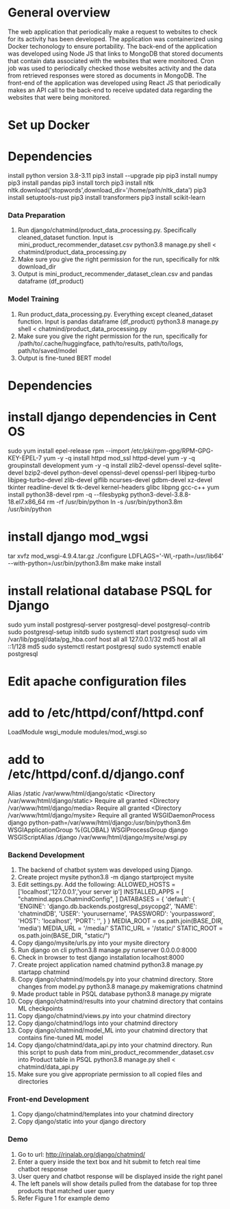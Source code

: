 # General overview #

The web application that periodically make a request to websites to check for its activity has been developed. The application was containerized using Docker techonology to ensure portability. The back-end of the application was developed using Node JS that links to MongoDB that stored documents that contain data associated with the websites that were monitored. Cron job was used to periodically checked those websites activity and the data from retrieved responses were stored as documents in MongoDB. The front-end of the application was developed using React JS that periodically makes an API call to the back-end to receive updated data regarding the websites that were being monitored.

# Set up Docker

# Dependencies #

install python version 3.8-3.11
pip3 install --upgrade pip
pip3 install numpy
pip3 install pandas
pip3 install torch
pip3 install nltk
nltk.download('stopwords',download_dir='/home/path/nltk_data')
pip3 install setuptools-rust
pip3 install transformers
pip3 install scikit-learn

### Data Preparation ###

1. Run django/chatmind/product_data_processing.py. Specifically cleaned_dataset function. Input is mini_product_recommender_dataset.csv
python3.8 manage.py shell < chatmind/product_data_processing.py
2. Make sure you give the right permission for the run, specifically for nltk download_dir
3. Output is mini_product_recommender_dataset_clean.csv and pandas dataframe (df_product)

### Model Training ###

1. Run product_data_processing.py. Everything except cleaned_dataset function. Input is pandas dataframe (df_product)
python3.8 manage.py shell < chatmind/product_data_processing.py
2. Make sure you give the right permission for the run, specifically for /path/to/.cache/huggingface, path/to/results, path/to/logs, path/to/saved/model
3. Output is fine-tuned BERT model

# Dependencies #

# install django dependencies in Cent OS
sudo yum install epel-release
rpm --import /etc/pki/rpm-gpg/RPM-GPG-KEY-EPEL-7
yum -y -q install httpd mod_ssl httpd-devel
yum -y -q groupinstall development
yum -y -q install zlib2-devel openssl-devel sqlite-devel bzip2-devel python-devel openssl-devel openssl-perl libjpeg-turbo libjpeg-turbo-devel zlib-devel giflib ncurses-devel gdbm-devel xz-devel tkinter readline-devel tk tk-devel kernel-headers glibc libpng gcc-c++
yum install python38-devel
rpm -q --filesbypkg python3-devel-3.8.8-18.el7.x86_64
rm -rf /usr/bin/python
ln -s /usr/bin/python3.8m /usr/bin/python
# install django mod_wgsi
tar xvfz mod_wsgi-4.9.4.tar.gz
./configure LDFLAGS='-Wl,-rpath=/usr/lib64' --with-python=/usr/bin/python3.8m
make
make install
# install relational database PSQL for Django
sudo yum install postgresql-server postgresql-devel postgresql-contrib
sudo postgresql-setup initdb
sudo systemctl start postgresql
sudo vim /var/lib/pgsql/data/pg_hba.conf
host    all             all             127.0.0.1/32            md5
host    all             all             ::1/128                 md5
sudo systemctl restart postgresql
sudo systemctl enable postgresql

# Edit apache configuration files #

# add to /etc/httpd/conf/httpd.conf
LoadModule wsgi_module modules/mod_wsgi.so
# add to /etc/httpd/conf.d/django.conf
Alias /static /var/www/html/django/static
<Directory /var/www/html/django/static>
    Require all granted
</Directory>
<Directory /var/www/html/django/media>
    Require all granted
</Directory>
<Directory /var/www/html/django/mysite>
    <Files wsgi.py>
        Require all granted
    </Files>
</Directory>
WSGIDaemonProcess django python-path=/var/www/html/django:/usr/bin/python3.6m
WSGIApplicationGroup %{GLOBAL}
WSGIProcessGroup django
WSGIScriptAlias /django /var/www/html/django/mysite/wsgi.py

### Backend Development ###

1. The backend of chatbot system was developed using Django.
2. Create project mysite
python3.8 -m django startproject mysite
3. Edit settings.py. Add the following:
ALLOWED_HOSTS = ['localhost','127.0.0.1','your server ip']
INSTALLED_APPS = [
    "chatmind.apps.ChatmindConfig",
]
DATABASES = {
    'default': {
        'ENGINE': 'django.db.backends.postgresql_psycopg2',
        'NAME': 'chatmindDB',
        'USER': 'yourusername',
        'PASSWORD': 'yourpassword',
        'HOST': 'localhost',
        'PORT': '',
    }
}
MEDIA_ROOT = os.path.join(BASE_DIR, 'media')
MEDIA_URL = '/media/'
STATIC_URL = '/static/'
STATIC_ROOT = os.path.join(BASE_DIR, "static/")
4. Copy django/mysite/urls.py into your mysite directory
5. Run django on cli
python3.8 manage.py runserver 0.0.0.0:8000
6. Check in browser to test django installation
localhost:8000
7. Create project application named chatmind
python3.8 manage.py startapp chatmind
8. Copy django/chatmind/models.py into your chatmind directory. Store changes from model.py
python3.8 manage.py makemigrations chatmind
9. Made product table in PSQL database
python3.8 manage.py migrate
10. Copy django/chatmind/results into your chatmind directory that contains ML checkpoints
11. Copy django/chatmind/views.py into your chatmind directory
12. Copy django/chatmind/logs into your chatmind directory
13. Copy django/chatmind/model_ML into your chatmind directory that contains fine-tuned ML model
14. Copy django/chatmind/data_api.py into your chatmind directory. Run this script to push data from mini_product_recommender_dataset.csv into Product table in PSQL
python3.8 manage.py shell < chatmind/data_api.py
15. Make sure you give appropriate permission to all copied files and directories

### Front-end Development ###

1. Copy django/chatmind/templates into your chatmind directory
2. Copy django/static into your django directory

### Demo ###

1. Go to url: http://rinalab.org/django/chatmind/
2. Enter a query inside the text box and hit submit to fetch real time chatbot response
3. User query and chatbot response will be displayed inside the right panel
4. The left panels will show details pulled from the database for top three products that matched user query
5. Refer Figure 1 for example demo





